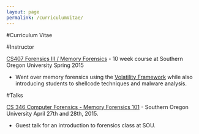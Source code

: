 ```yaml
---
layout: page
permalink: /curriculumVitae/
---
```


#Curriculum Vitae

#Instructor

[CS407 Forensics III / Memory Forensics](/cs407/) - 10 week course at Southern Oregon University Spring 2015
	
- Went over memory forensics using the [Volatility Framework](http://www.volatilityfoundation.org/) while also introducing students to shellcode techniques and malware analysis. 

#Talks

[CS 346 Computer Forensics - Memory Forensics 101](/resources/cs346/cs346.html) - Southern Oregon University April 27th and 28th, 2015. 

- Guest talk for an introduction to forensics class at SOU.

